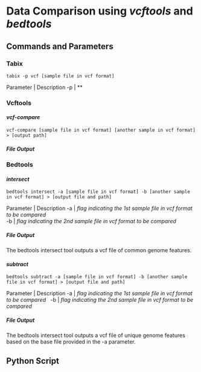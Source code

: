 # Data Comparison using *vcftools* and *bedtools*  

## Commands and Parameters  
### Tabix 
```
tabix -p vcf [sample file in vcf format]
```  
Parameter | Description
-p | **  

### Vcftools  
#### ***vcf-compare***  
```
vcf-compare [sample file in vcf format] [another sample in vcf format] > [output path]
```  
##### File Output  
  

### Bedtools  
#### ***intersect***  
```
bedtools intersect -a [sample file in vcf format] -b [another sample in vcf format] > [output file and path]
```  
Parameter | Description
-a | *flag indicating the 1st sample file in vcf format to be compared*  
-b | *flag indicating the 2nd sample file in vcf format to be compared*  

##### File Output  
The bedtools intersect tool outputs a vcf file of common genome features.
#### ***subtract***  
```
bedtools subtract -a [sample file in vcf format] -b [another sample file in vcf format] > [output file and path]
```  
Parameter | Description
-a | *flag indicating the 1st sample file in vcf format to be compared*  
-b | *flag indicating the 2nd sample file in vcf format to be compared*  
##### File Output 
The bedtools intersect tool outputs a vcf file of unique genome features based on the base file provided in the -a parameter.

## Python Script  
